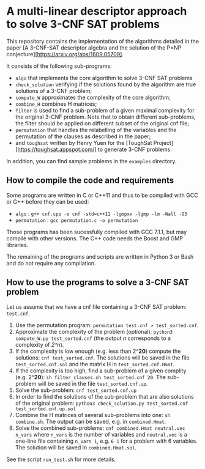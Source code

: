 # A multi-linear descriptor approach to solve 3-CNF SAT problems

This repository contains the implementation of the algorithms detailed in the paper
[A 3-CNF-SAT descriptor algebra and the solution of the P=NP conjecture][https://arxiv.org/abs/1609.05709].

It consists of the following sub-programs:
- `algo` that implements the core algorithm to solve 3-CNF SAT problems
- `check_solution` verifying if the solutions found by the algorithm are true solutions of a 3-CNF problem;
- `compute_W` approximates the complexity of the core algorithm;
- `combine_H` combines H matrices;
- `filter` is used to find a sub-problem of a given maximal complexity for the original 3-CNF problem. Note that to obtain different sub-problems, the filter should be applied on different subset of the original cnf file;
- `permutation` that handles the relabelling of the variables and the permutation of the clauses as described in the paper;
- and `toughsat` written by Henry Yuen for the [ToughSat Project][https://toughsat.appspot.com/] to generate 3-CNF problems.

In addition, you can find sample problems in the `examples` directory.

## How to compile the code and requirements

Some programs are written in C or C++11 and thus to be compiled with GCC or G++ before they can be used:

- `algo` : `g++ cnf.cpp -o cnf -std=c++11 -lgmpxx -lgmp -lm -Wall -O3`
- `permutation` : `gcc permutation.c -o permutation`

Those programs has been sucessfully compiled with GCC 7.1.1, but may compile with other versions. The C++ code needs the Boost and GMP libraries.

The remaining of the programs and scripts are written in Python 3 or Bash and do not require any compilation.

## How to use the programs to solve a 3-CNF SAT problem

Let us assume that we have a cnf file containing a 3-CNF SAT problem: `test.cnf`.

1. Use the permutation program: `permutation test.cnf > test_sorted.cnf`.
2. Approximate the complexity of the problem (optional): `python3 compute_W.py test_sorted.cnf` (the output *n* corresponds to a complexity of *2^n*).
3. If the complexity is low enough (e.g. less than 2^**20**) compute the solutions: `cnf test_sorted.cnf`. The solutions will be saved in the file `test_sorted.cnf.sol` and the matrix H in `test_sorted.cnf.Hmat`.
4. If the complexity is too high, find a sub-problem of a given complity (e.g. 2^**20**): `sh filter_clauses.sh test_sorted.cnf 20`. The sub-problem will be saved in the file `test_sorted.cnf.up`.
5. Solve the sub-problem: `cnf test_sorted.cnf.up`
6. In order to find the solutions of the sub-problem that are also solutions of the original problem: `python3 check_solution.py test_sorted.cnf test_sorted.cnf.up.sol`
7. Combine the H matrices of several sub-problems into one: `sh combine.sh`. The output can be saved, e.g. in `combined.Hmat`.
8. Solve the combined sub-problems: `cnf combined.Hmat neutral.vec n_vars` where `n_vars` is the number of variables and `neutral.vec` is a one-line file containing `n_vars 1`, e.g. `6 1` for a problem with 6 variables. The solution will be saved in `combined.Hmat.sol`.

See the script `run_test.sh` for more details.
